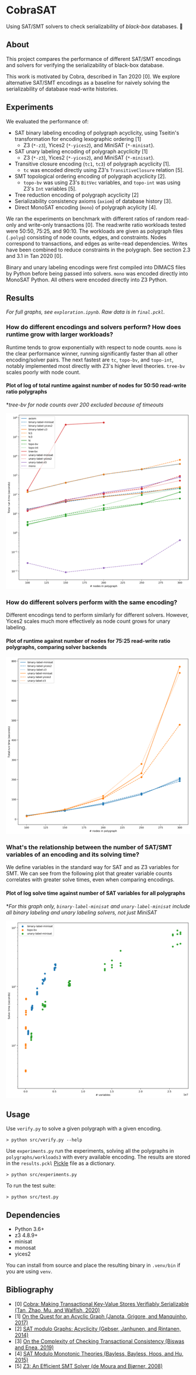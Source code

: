 # CobraSAT

Using SAT/SMT solvers to check serializability of _black-box_ databases. 🐍

## About

This project compares the performance of different SAT/SMT encodings and solvers for verifying the serializability of black-box database.

This work is motivated by Cobra, described in Tan 2020 [0]. We explore alternative SAT/SMT encodings as a baseline for naively solving the serializability of database read-write histories.

## Experiments

We evaluated the performance of: 
- SAT binary labeling encoding of polygraph acyclicity, using Tseitin's transformation for encoding lexographic ordering [1]
  - Z3 (`*-z3`), Yices2 (`*-yices2`), and MiniSAT (`*-minisat`).
- SAT unary labeling encoding of polygraph acyclicity [1]
  - Z3 (`*-z3`), Yices2 (`*-yices2`), and MiniSAT (`*-minisat`).
- Transitive closure encoding (`tc1`, `tc3`) of polygraph acyclicity [1]. 
  - `tc` was encoded directly using Z3's `TransitiveClosure` relation [5].
- SMT topological ordering encoding of polygraph acyclicity [2].
  - `topo-bv` was using Z3's `BitVec` variables, and `topo-int` was using Z3's `Int` variables [5].
- Tree reduction encoding of polygraph acyclicity [2]
- Serializability consistency axioms (`axiom`) of database history [3].
- Direct MonoSAT encoding (`mono`) of polygraph acylicity [4].

We ran the experiments on benchmark with different ratios of random read-only and write-only transactions [0]. The read:write ratio workloads tested were 50:50, 75:25, and 90:10. The workloads are given as polygraph files (`.polyg`) consisting of node counts, edges, and constraints. Nodes correspond to transactions, and edges as write-read dependencies. Writes have been combined to reduce constraints in the polygraph. See section 2.3 and 3.1 in Tan 2020 [0].

Binary and unary labeling encodings were first compiled into DIMACS files by Python before being passed into solvers. `mono` was encoded directly into MonoSAT Python. All others were encoded directly into Z3 Python.

## Results

*For full graphs, see `exploration.ipynb`. Raw data is in `final.pckl`.*

### How do different encodings and solvers perform? How does runtime grow with larger workloads?

Runtime tends to grow exponentially with respect to node counts. `mono` is the clear performance winner, running significantly faster than all other encoding/solver pairs. The next fastest are `tc`, `topo-bv`, and `topo-int`, notably implemented most directly with Z3's higher level theories. `tree-bv` scales poorly with node count.

####  Plot of log of total runtime against number of nodes for 50:50 read-write ratio polygraphs

\**tree-bv for node counts over 200 excluded because of timeouts*

![Plot of runtime against number of nodes for 50:50 read-write ratio polygraphs](images/runtime-against-nodes.png)

### How do different solvers perform with the same encoding?

Different encodings tend to perform similarly for different solvers. However, Yices2 scales much more effectively as node count grows for unary labeling.

#### Plot of runtime against number of nodes for 75:25 read-write ratio polygraphs, comparing solver backends

![Plot of runtime against number of nodes for 75:25 read-write ratio polygraphs, comparing solver backends](images/backend-comparison.png)

### What's the relationship between the number of SAT/SMT variables of an encoding and its solving time? 

We define variables in the standard way for SAT and as Z3 variables for SMT. We can see from the following plot that greater variable counts correlates with greater solve times, even when comparing encodings.

#### Plot of log solve time against number of SAT variables for all polygraphs

\**For this graph only, `binary-label-minisat` and `unary-label-minisat` include all binary labeling and unary labeling solvers, not just MiniSAT*

![Plot of solve time against number of variables for all polygraphs](images/solve-time-against-variables.png)

## Usage

Use `verify.py` to solve a given polygraph with a given encoding.

```
> python src/verify.py --help
```

Use `experiments.py` run the experiments, solving all the polygraphs in `polygraphs/workloads3` with every available encoding. The results are stored in the `results.pckl` [Pickle](https://docs.python.org/3/library/pickle.html) file as a dictionary.
```
> python src/experiments.py
```

To run the test suite:
```
> python src/test.py
```

## Dependencies

- Python 3.6+
- z3 4.8.9+
- minisat
- monosat
- yices2

You can install from source and place the resulting binary in `.venv/bin` if you are using `venv`.

## Bibliography

- [0] [Cobra: Making Transactional Key-Value Stores Verifiably Serializable (Tan, Zhao, Mu, and Walfish, 2020)](http://naizhengtan.github.io/doc/papers/cobra20tan.pdf)
- [1] [On the Quest for an Acyclic Graph (Janota, Grigore, and Manquinho, 2017)](https://arxiv.org/abs/1708.01745)
- [2] [SAT modulo Graphs: Acyclicity (Gebser, Janhunen, and Rintanen, 2014)](https://link.springer.com/chapter/10.1007/978-3-319-11558-0_10)
- [3] [On the Complexity of Checking Transactional Consistency (Biswas and Enea, 2019)](https://arxiv.org/abs/1908.0450)
- [4] [SAT Modulo Monotonic Theories (Bayless, Bayless, Hoos, and Hu, 2015)](http://www.cs.ubc.ca/labs/isd/Projects/monosat/smmt.pdf)
- [5] [Z3: An Efficient SMT Solver (de Moura and Bjørner, 2008)](https://link.springer.com/content/pdf/10.1007%2F978-3-540-78800-3_24.pdf)

